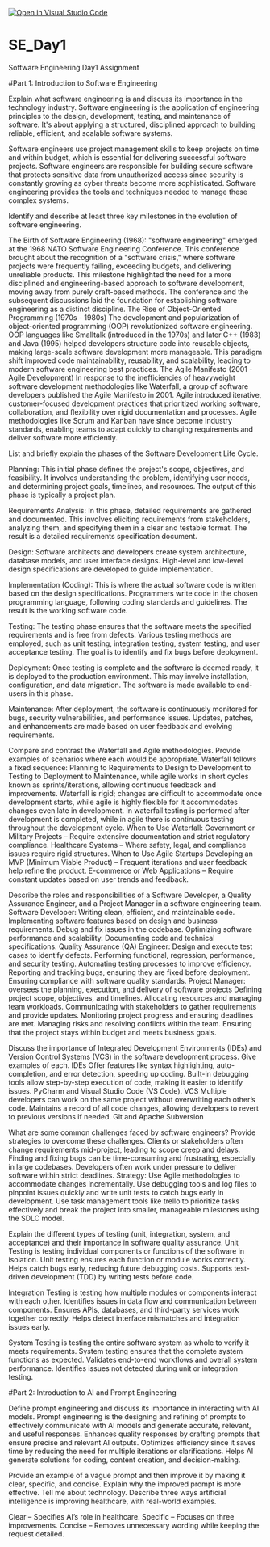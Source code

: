 [![Open in Visual Studio Code](https://classroom.github.com/assets/open-in-vscode-2e0aaae1b6195c2367325f4f02e2d04e9abb55f0b24a779b69b11b9e10269abc.svg)](https://classroom.github.com/online_ide?assignment_repo_id=18462180&assignment_repo_type=AssignmentRepo)
# SE_Day1
Software Engineering Day1 Assignment

#Part 1: Introduction to Software Engineering

Explain what software engineering is and discuss its importance in the technology industry.
Software engineering is the application of engineering principles to the design, development, testing, and maintenance of software.
 It's about applying a structured, disciplined approach to building reliable, efficient, and scalable software systems.
 
 Software engineers use project management skills to keep projects on time and within budget, which is essential for delivering successful software projects.
 Software engineers are responsible for building secure software that protects sensitive data from unauthorized access since security is constantly growing as cyber threats become more sophisticated.
Software engineering provides the tools and techniques needed to manage these complex systems.


Identify and describe at least three key milestones in the evolution of software engineering.

The Birth of Software Engineering (1968):   "software engineering" emerged at the 1968 NATO Software Engineering Conference. This conference brought about the recognition of a "software crisis," where software projects were frequently failing, exceeding budgets, and delivering unreliable products.  This milestone highlighted the need for a more disciplined and engineering-based approach to software development, moving away from purely craft-based methods. The conference and the subsequent discussions laid the foundation for establishing software engineering as a distinct discipline.
The Rise of Object-Oriented Programming (1970s - 1980s)
The development and popularization of object-oriented programming (OOP) revolutionized software engineering. OOP languages like Smalltalk (introduced in the 1970s) and later C++ (1983) and Java (1995) helped developers structure code into reusable objects, making large-scale software development more manageable. This paradigm shift improved code maintainability, reusability, and scalability, leading to modern software engineering best practices.
 The Agile Manifesto (2001 - Agile Development)
In response to the inefficiencies of heavyweight software development methodologies like Waterfall, a group of software developers published the Agile Manifesto in 2001. Agile introduced iterative, customer-focused development practices that prioritized working software, collaboration, and flexibility over rigid documentation and processes. Agile methodologies like Scrum and Kanban have since become industry standards, enabling teams to adapt quickly to changing requirements and deliver software more efficiently.


List and briefly explain the phases of the Software Development Life Cycle.

Planning: This initial phase defines the project's scope, objectives, and feasibility. It involves understanding the problem, identifying user needs, and determining project goals, timelines, and resources.  The output of this phase is typically a project plan.

Requirements Analysis: In this phase, detailed requirements are gathered and documented. This involves eliciting requirements from stakeholders, analyzing them, and specifying them in a clear and testable format.  The result is a detailed requirements specification document.

Design:  Software architects and developers create system architecture, database models, and user interface designs. High-level and low-level design specifications are developed to guide implementation.

Implementation (Coding): This is where the actual software code is written based on the design specifications.  Programmers write code in the chosen programming language, following coding standards and guidelines.  The result is the working software code.

Testing:  The testing phase ensures that the software meets the specified requirements and is free from defects. Various testing methods are employed, such as unit testing, integration testing, system testing, and user acceptance testing.  The goal is to identify and fix bugs before deployment.

Deployment:  Once testing is complete and the software is deemed ready, it is deployed to the production environment. This may involve installation, configuration, and data migration.  The software is made available to end-users in this phase.

Maintenance:  After deployment, the software is continuously monitored for bugs, security vulnerabilities, and performance issues. Updates, patches, and enhancements are made based on user feedback and evolving requirements.







Compare and contrast the Waterfall and Agile methodologies. Provide examples of scenarios where each would be appropriate.
Waterfall follows a fixed sequence: Planning to Requirements to Design to Development to Testing to Deployment to Maintenance, while agile works in short cycles known as sprints/iterations, allowing continuous feedback and improvements.
Waterfall is rigid; changes are difficult to accommodate once development starts, while agile is highly flexible for it accommodates changes even late in development.
In waterfall testing is performed after development is completed, while in agile there is continuous testing throughout the development cycle.
When to Use Waterfall:
Government or Military Projects – Require extensive documentation and strict regulatory compliance.
Healthcare Systems – Where safety, legal, and compliance issues require rigid structures.
When to Use Agile
Startups Developing an MVP (Minimum Viable Product) – Frequent iterations and user feedback help refine the product.
E-commerce or Web Applications – Require constant updates based on user trends and feedback.

Describe the roles and responsibilities of a Software Developer, a Quality Assurance Engineer, and a Project Manager in a software engineering team.
 Software Developer: Writing clean, efficient, and maintainable code.
                    Implementing software features based on design and business requirements.
                   Debug and fix issues in the codebase.
                   Optimizing software performance and scalability.
                   Documenting code and technical specifications.
Quality Assurance (QA) Engineer: Design and execute test cases to identify defects.
                                  Performing functional, regression, performance, and security testing.
                                 Automating testing processes to improve efficiency.
                                 Reporting and tracking bugs, ensuring they are fixed before deployment.
                                Ensuring compliance with software quality standards.
Project Manager: oversees the planning, execution, and delivery of software projects
Defining project scope, objectives, and timelines.
Allocating resources and managing team workloads.
Communicating with stakeholders to gather requirements and provide updates.
Monitoring project progress and ensuring deadlines are met.
Managing risks and resolving conflicts within the team.
Ensuring that the project stays within budget and meets business goals.
                              

Discuss the importance of Integrated Development Environments (IDEs) and Version Control Systems (VCS) in the software development process. Give examples of each.
IDEs
 Offer features like syntax highlighting, auto-completion, and error detection, speeding up coding.
 Built-in debugging tools allow step-by-step execution of code, making it easier to identify issues.
 PyCharm and Visual Studio Code (VS Code).
 VCS
 Multiple developers can work on the same project without overwriting each other’s code.
Maintains a record of all code changes, allowing developers to revert to previous versions if needed.
Git and Apache Subversion

What are some common challenges faced by software engineers? Provide strategies to overcome these challenges.
Clients or stakeholders often change requirements mid-project, leading to scope creep and delays.
Finding and fixing bugs can be time-consuming and frustrating, especially in large codebases.
Developers often work under pressure to deliver software within strict deadlines.
Strategy:
Use Agile methodologies to accommodate changes incrementally.
Use debugging tools and log files to pinpoint issues quickly and write unit tests to catch bugs early in development.
Use task management tools like trello to prioritize tasks effectively and break the project into smaller, manageable milestones using the SDLC model.


Explain the different types of testing (unit, integration, system, and acceptance) and their importance in software quality assurance.
 Unit Testing is testing individual components or functions of the software in isolation.
Unit testing ensures each function or module works correctly.
Helps catch bugs early, reducing future debugging costs.
Supports test-driven development (TDD) by writing tests before code.

Integration Testing is testing how multiple modules or components interact with each other.
Identifies issues in data flow and communication between components.
Ensures APIs, databases, and third-party services work together correctly.
Helps detect interface mismatches and integration issues early.

System Testing is testing the entire software system as whole to verify it meets requirements.
System testing ensures that the complete system functions as expected.
Validates end-to-end workflows and overall system performance.
Identifies issues not detected during unit or integration testing.


#Part 2: Introduction to AI and Prompt Engineering


Define prompt engineering and discuss its importance in interacting with AI models.
Prompt engineering is the  designing and refining of prompts to effectively communicate with AI models and generate accurate, relevant, and useful responses. 
Enhances quality responses by crafting prompts that ensure precise and relevant AI outputs.
Optimizes efficiency since it saves time by reducing the need for multiple iterations or clarifications.
Helps AI generate solutions for coding, content creation, and decision-making.


Provide an example of a vague prompt and then improve it by making it clear, specific, and concise. Explain why the improved prompt is more effective.
Tell me about technology.
Describe three ways artificial intelligence is improving healthcare, with real-world examples.


Clear – Specifies AI’s role in healthcare.
Specific – Focuses on three improvements.
Concise – Removes unnecessary wording while keeping the request detailed.
